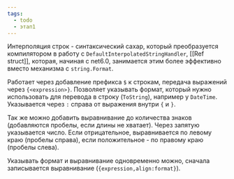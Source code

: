 ```yaml
---
tags:
  - todo
  - этап1
---
```

Интерполяция строк - синтаксический сахар, который преобразуется компилятором в работу с `DefaultInterpolatedStringHandler`, [[Ref struct]], которая, начиная с net6.0, занимается этим более эффективно вместо механизма с `string.Format`.

Работает через добавление префикса `$` к строкам, передача выражений через `{<expression>}`. Позволяет указывать формат, который нужно использовать для перевода в строку (`ToString`), например у `DateTime`. Указывается через `:` справа от выражения внутри `{` и `}`.

Так же можно добавить выравнивание до количества знаков (добавляются пробелы, если длины не хватает). Через запятую указывается число. Если отрицательное, выравнивается по левому краю (пробелы справа), если положительное - по правому краю (пробелы слева).

Указывать формат и выравнивание одновременно можно, сначала записывается выравнивание (`{expression,align:format}`).